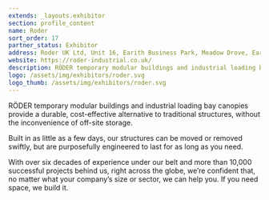 ```yaml
---
extends: _layouts.exhibitor
section: profile_content
name: Roder
sort_order: 17
partner_status: Exhibitor
address: Roder UK Ltd, Unit 16, Earith Business Park, Meadow Drove, Earith Cambridgeshire, PE28 3QF, United Kingdom
website: https://roder-industrial.co.uk/
description: RÖDER temporary modular buildings and industrial loading bay canopies provide a durable, cost-effective alternative to traditional structures, without the inconvenience of off-site storage.
logo: /assets/img/exhibitors/roder.svg
logo_thumb: /assets/img/exhibitors/roder.svg
---
```


RÖDER temporary modular buildings and industrial loading bay canopies provide a durable, cost-effective alternative to traditional structures, without the inconvenience of off-site storage.

Built in as little as a few days, our structures can be moved or removed swiftly, but are purposefully engineered to last for as long as you need.

With over six decades of experience under our belt and more than 10,000 successful projects behind us, right across the globe, we’re confident that, no matter what your company’s size or sector, we can help you. If you need space, we build it.